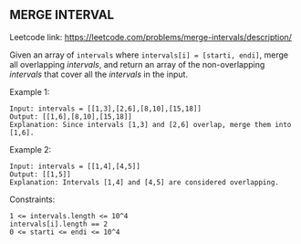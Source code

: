 ## MERGE INTERVAL

Leetcode link: https://leetcode.com/problems/merge-intervals/description/

Given an array of `intervals` where `intervals[i] = [starti, endi]`, merge all overlapping _intervals_, and return an array of the non-overlapping _intervals_ that cover all the _intervals_ in the input.

Example 1:

```
Input: intervals = [[1,3],[2,6],[8,10],[15,18]]
Output: [[1,6],[8,10],[15,18]]
Explanation: Since intervals [1,3] and [2,6] overlap, merge them into [1,6].
```

Example 2:

```
Input: intervals = [[1,4],[4,5]]
Output: [[1,5]]
Explanation: Intervals [1,4] and [4,5] are considered overlapping.
```

Constraints:

```
1 <= intervals.length <= 10^4
intervals[i].length == 2
0 <= starti <= endi <= 10^4
```

